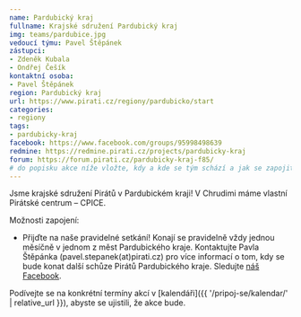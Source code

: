 ```yaml
---
name: Pardubický kraj
fullname: Krajské sdružení Pardubický kraj
img: teams/pardubice.jpg
vedoucí týmu: Pavel Štěpánek
zástupci:
- Zdeněk Kubala
- Ondřej Češík
kontaktní osoba:
- Pavel Štěpánek
region: Pardubický kraj
url: https://www.pirati.cz/regiony/pardubicko/start
categories:
- regiony
tags:
- pardubicky-kraj
facebook: https://www.facebook.com/groups/95998498639
redmine: https://redmine.pirati.cz/projects/pardubicky-kraj
forum: https://forum.pirati.cz/pardubicky-kraj-f85/
# do popisku akce níže vložte, kdy a kde se tým schází a jak se zapojit
---
```


Jsme krajské sdružení Pirátů v Pardubickém kraji! V Chrudimi máme vlastní Pirátské centrum – CPICE.

Možnosti zapojení:

* Přijďte na naše pravidelné setkání! Konají se pravidelně vždy jednou měsíčně v jednom z měst Pardubického kraje. Kontaktujte Pavla Štěpánka (pavel.stepanek(аt)pirati.cz) pro více informací o tom, kdy se bude konat další schůze Pirátů Pardubického kraje. Sledujte [náš Facebook](https://www.facebook.com/groups/95998498639/events/). 

Podívejte se na konkrétní termíny akcí v [kalendáři]({{ '/pripoj-se/kalendar/' | relative_url }}),
abyste se ujistili, že akce bude.
